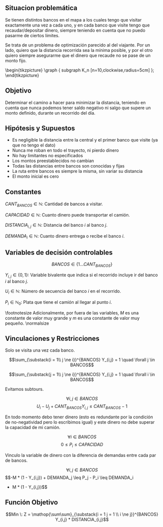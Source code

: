 ## Situacion problemática

Se tienen distintos bancos en el mapa a los cuales tengo que visitar exactamente una vez
a cada uno, y en cada banco que visite tengo que recaudar/depositar dinero, siempre
teniendo en cuenta que no puedo pasarme de ciertos límites. 

Se trata de un problema de optimización parecido al del viajante. Por un
lado, quiero que la distancia recorrida sea la mínima posible, y por el otro quiero
siempre asegurarme que el dinero que recaude no se pase de un monto fijo.

\begin{tikzpicture}
  \graph { subgraph K_n [n=10,clockwise,radius=5cm] };
\end{tikzpicture}

## Objetivo

Determinar el camino a hacer para minimizar la distancia, teniendo en cuenta que nunca
podemos tener saldo negativo ni salgo que supere un monto definido, durante un recorrido
del día.

## Hipótesis y Supuestos

- Es negligible la distancia entre la central y el primer banco que visite (ya que no
  tengo el dato)
- Nunca me roban en todo el trayecto, ni pierdo dinero
- No hay limitantes no especificados
- Los montos preestablecidos no cambian
- Todas las distancias entre bancos son conocidas y fijas
- La ruta entre bancos es siempre la misma, sin variar su distancia
- El monto inicial es cero

## Constantes

$CANT_{BANCOS} \in \mathbb{N}:$ Cantidad de bancos a visitar.

$CAPACIDAD \in \mathbb{N}:$ Cuanto dinero puede transportar el camión.

$DISTANCIA_{i, j} \in \mathbb{N}:$ Distancia del banco $i$ al banco $j$.

$DEMANDA_{i} \in \mathbb{N}:$ Cuanto dinero entrega o recibe el banco $i$.

## Variables de decisión controlables

$$BANCOS \in \{1...CANT_{BANCOS}\}$$

$Y_{i, j} \in \{0, 1\}:$ Variable bivalente que indica si el recorrido incluye ir del banco $i$ al banco $j$.

$U_{i} \in \mathbb{N}:$ Número de secuencia del banco $i$ en el recorrido.

$P_{i} \in \mathbb{N}_0:$ Plata que tiene el camión al llegar al punto $i$.

\footnotesize Adicionalmente, por fuera de las variables, $M$ es una constante de valor muy grande y $m$ es una constante de valor muy pequeño. \normalsize

## Vinculaciones y Restricciones

Solo se visita una vez cada banco. 

$$\sum_{\substack{i = 1\\ j \ne i}}^{BANCOS} Y_{i,j} = 1 \quad \forall j \in BANCOS$$

$$\sum_{\substack{j = 1\\ j \ne i}}^{BANCOS} Y_{i,j} = 1 \quad \forall i \in BANCOS$$

Evitamos subtours.

$$\forall i,j \in BANCOS$$ $$U_{i} - U_{j} + CANT_{BANCOS} Y_{i,j} \le CANT_{BANCOS} - 1 $$

En todo momento debo tener dinero (esto es redundante por la condición de
no-negatividad pero lo escribimos igual) y este dinero no debe superar la capacidad de
mi camión.

$$\forall i \in BANCOS$$ $$0 \leq P_{i} \leq CAPACIDAD$$

Vinculo la variable de dinero con la diferencia de demandas entre cada par de bancos.

$$\forall i,j \in BANCOS$$ $$-M * (1 - Y_{i,j}) + DEMANDA_j \leq P_j - P_i \leq DEMANDA_i
+ M * (1 - Y_{i,j})$$


## Función Objetivo

$$Min \: Z = \mathop{\sum\sum}_{\substack{i = 1 j = 1 \\ i \ne j}}^{BANCOS} Y_{i,j} * DISTANCIA_{i,j}$$

